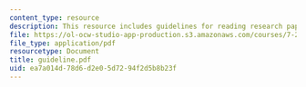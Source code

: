 ```yaml
---
content_type: resource
description: This resource includes guidelines for reading research papers.
file: https://ol-ocw-studio-app-production.s3.amazonaws.com/courses/7-22-developmental-biology-fall-2005/ea7a014d78d6d2e05d7294f2d5b8b23f_guideline.pdf
file_type: application/pdf
resourcetype: Document
title: guideline.pdf
uid: ea7a014d-78d6-d2e0-5d72-94f2d5b8b23f
---
```

